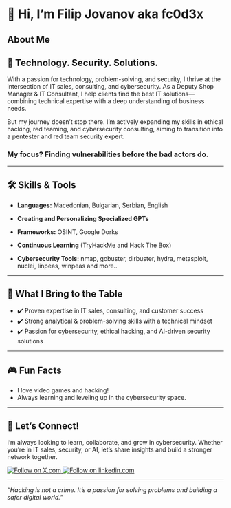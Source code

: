 # 👋 Hi, I’m Filip Jovanov aka fc0d3x


## About Me
## 🚀 Technology. Security. Solutions.

With a passion for technology, problem-solving, and security, I thrive at the intersection of IT sales, consulting, and cybersecurity. As a Deputy Shop Manager & IT Consultant, I help clients find the best IT solutions—combining technical expertise with a deep understanding of business needs.

But my journey doesn’t stop there. I’m actively expanding my skills in ethical hacking, red teaming, and cybersecurity consulting, aiming to transition into a pentester and red team security expert.
### My focus? **Finding vulnerabilities before the bad actors do.**

---

## 🛠️ Skills & Tools

- **Languages:** Macedonian, Bulgarian, Serbian, English
- **Creating and Personalizing Specialized GPTs**
- **Frameworks:** OSINT, Google Dorks
- **Continuous Learning** (TryHackMe and Hack The Box)

- **Cybersecurity Tools:** nmap, gobuster, dirbuster, hydra, metasploit, nuclei, linpeas, winpeas and more..

---

## 💼 What I Bring to the Table

- ✔️ Proven expertise in IT sales, consulting, and customer success
- ✔️ Strong analytical & problem-solving skills with a technical mindset
- ✔️ Passion for cybersecurity, ethical hacking, and AI-driven security solutions

---

## 🎮 Fun Facts

- I love video games and hacking!
- Always learning and leveling up in the cybersecurity space.

---

## 🤝 Let’s Connect!

I’m always looking to learn, collaborate, and grow in cybersecurity. Whether you’re in IT sales, security, or AI, let’s share insights and build a stronger network together.

       
<a href="https://x.com/fc0d3x21448/" target="_blank">
    <img src="https://img.shields.io/badge/FOLLOW-%20X-blue?logo=X.com" alt="Follow on X.com"/>
</a>
<a href="https://www.linkedin.com/in/filip-jovanov-5835b6237/" target="_blank">
    <img src="https://img.shields.io/badge/FOLLOW-linkedin-blue?logo=linkedin.com" alt="Follow on linkedin.com"/>
</a>

---

*“Hacking is not a crime. It’s a passion for solving problems and building a safer digital world.”*
